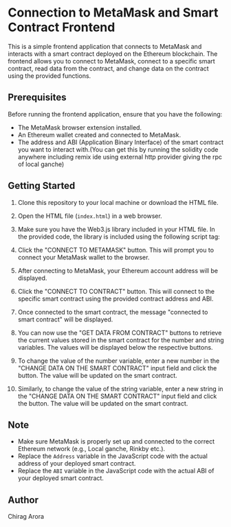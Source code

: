 # Connection to MetaMask and Smart Contract Frontend

This is a simple frontend application that connects to MetaMask and interacts with a smart contract deployed on the Ethereum blockchain. The frontend allows you to connect to MetaMask, connect to a specific smart contract, read data from the contract, and change data on the contract using the provided functions.

## Prerequisites

Before running the frontend application, ensure that you have the following:

- The MetaMask browser extension installed.
- An Ethereum wallet created and connected to MetaMask.
- The address and ABI (Application Binary Interface) of the smart contract you want to interact with.(You can get this by running the solidity  code anywhere including remix ide using external http provider giving the rpc of local ganche)

## Getting Started

1. Clone this repository to your local machine or download the HTML file.

2. Open the HTML file (`index.html`) in a web browser.

3. Make sure you have the Web3.js library included in your HTML file. In the provided code, the library is included using the following script tag:
      <script type="text/javascript" src="https://cdnjs.cloudflare.com/ajax/libs/web3/1.2.7-rc.0/web3.min.js"></script>

4. Click the "CONNECT TO METAMASK" button. This will prompt you to connect your MetaMask wallet to the browser.

5. After connecting to MetaMask, your Ethereum account address will be displayed.

6. Click the "CONNECT TO CONTRACT" button. This will connect to the specific smart contract using the provided contract address and ABI.

7. Once connected to the smart contract, the message "connected to smart contract" will be displayed.

8. You can now use the "GET DATA FROM CONTRACT" buttons to retrieve the current values stored in the smart contract for the number and string variables. The values will be displayed below the respective buttons.

9. To change the value of the number variable, enter a new number in the "CHANGE DATA ON THE SMART CONTRACT" input field and click the button. The value will be updated on the smart contract.

10. Similarly, to change the value of the string variable, enter a new string in the "CHANGE DATA ON THE SMART CONTRACT" input field and click the button. The value will be updated on the smart contract.

## Note

- Make sure MetaMask is properly set up and connected to the correct Ethereum network (e.g., Local ganche, Rinkby etc.).
- Replace the `Address` variable in the JavaScript code with the actual address of your deployed smart contract.
- Replace the `ABI` variable in the JavaScript code with the actual ABI of your deployed smart contract.

## Author

Chirag Arora
